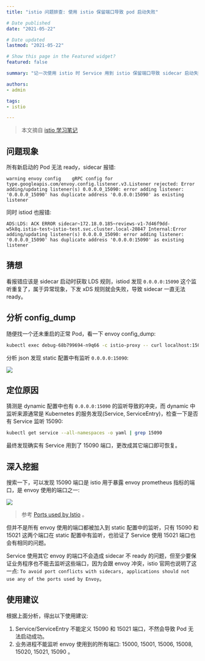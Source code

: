 ```yaml
---
title: "istio 问题排查: 使用 istio 保留端口导致 pod 启动失败"

# Date published
date: "2021-05-22"

# Date updated
lastmod: "2021-05-22"

# Show this page in the Featured widget?
featured: false

summary: "记一次使用 istio 时 Service 用到 istio 保留端口导致 sidecar 启动失败的问题排查"

authors:
- admin

tags:
- istio

---
```


> 本文摘自 [istio 学习笔记](https://imroc.cc/istio/troubleshooting/using-istio-reserved-port-causes-pod-start-failed/)

## 问题现象

所有新启动的 Pod 无法 ready，sidecar 报错:

```log
warning	envoy config	gRPC config for type.googleapis.com/envoy.config.listener.v3.Listener rejected: Error adding/updating listener(s) 0.0.0.0_15090: error adding listener: '0.0.0.0_15090' has duplicate address '0.0.0.0:15090' as existing listener
```

同时 istiod 也报错:

```log
ADS:LDS: ACK ERROR sidecar~172.18.0.185~reviews-v1-7d46f9dd-w5k8q.istio-test~istio-test.svc.cluster.local-20847 Internal:Error adding/updating listener(s) 0.0.0.0_15090: error adding listener: '0.0.0.0_15090' has duplicate address '0.0.0.0:15090' as existing listener
```

## 猜想

看报错应该是 sidecar 启动时获取 LDS 规则，istiod 发现 `0.0.0.0:15090` 这个监听重复了，属于异常现象，下发 xDS 规则就会失败，导致 sidecar 一直无法 ready。

## 分析 config_dump

随便找一个还未重启的正常 Pod，看一下 envoy config_dump:

```bash
kubectl exec debug-68b799694-n9q66 -c istio-proxy -- curl localhost:15000/config_dump
```

分析 json 发现 static 配置中有监听 `0.0.0.0:15090`:

![](https://imroc.cc/istio/troubleshooting/using-istio-reserved-port-causes-pod-start-failed/1.png)

## 定位原因

猜测是 dynamic 配置中也有 `0.0.0.0:15090` 的监听导致的冲突，而 dynamic 中监听来源通常是 Kubernetes 的服务发现(Service, ServiceEntry)，检查一下是否有 Service 监听 15090:

```bash
kubectl get service --all-namespaces -o yaml | grep 15090
```

最终发现确实有 Service 用到了 15090 端口，更改成其它端口即可恢复。

## 深入挖掘

搜索一下，可以发现 15090 端口是 istio 用于暴露 envoy prometheus 指标的端口，是 envoy 使用的端口之一:

![](https://imroc.cc/istio/troubleshooting/using-istio-reserved-port-causes-pod-start-failed/2.jpg)

> 参考 [Ports used by Istio](https://istio.io/latest/docs/ops/deployment/requirements/) 。

但并不是所有 envoy 使用的端口都被加入到 static 配置中的监听，只有 15090 和 15021 这两个端口在 static 配置中有监听，也验证了 Service 使用 15021 端口也会有相同的问题。

Service 使用其它 envoy 的端口不会造成 sidecar 不 ready 的问题，但至少要保证业务程序也不能去监听这些端口，因为会跟 envoy 冲突，istio 官网也说明了这一点: `To avoid port conflicts with sidecars, applications should not use any of the ports used by Envoy`。

## 使用建议

根据上面分析，得出以下使用建议:
1. Service/ServiceEntry 不能定义 15090 和 15021 端口，不然会导致 Pod 无法启动成功。
2. 业务进程不能监听 envoy 使用到的所有端口: 15000, 15001, 15006, 15008, 15020, 15021, 15090 。
